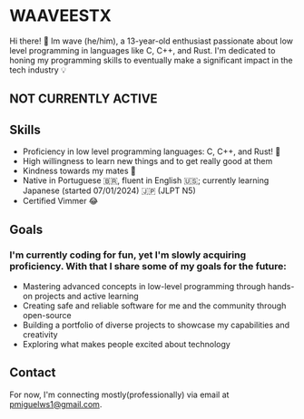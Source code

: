 # WAAVEESTX

Hi there! 👋 Im wave (he/him), a 13-year-old enthusiast passionate about low level programming in languages like C, C++, and Rust. I'm dedicated to honing my programming skills to eventually make a significant impact in the tech industry 💡

## NOT CURRENTLY ACTIVE

## Skills
- Proficiency in low level programming languages: C, C++, and Rust! 🦀
- High willingness to learn new things and to get really good at them
- Kindness towards my mates 🤝
- Native in Portuguese 🇧🇷, fluent in English 🇺🇸; currently learning Japanese (started 07/01/2024) 🇯🇵 (JLPT N5)
- Certified Vimmer 😂

## Goals

### I'm currently coding for fun, yet I'm slowly acquiring proficiency. With that I share some of my goals for the future:

- Mastering advanced concepts in low-level programming through hands-on projects and active learning
- Creating safe and reliable software for me and the community through open-source
- Building a portfolio of diverse projects to showcase my capabilities and creativity
- Exploring what makes people excited about technology

## Contact

For now, I'm connecting mostly(professionally) via email at [pmiguelws1@gmail.com](mailto:pmiguelws1@gmail.com).
